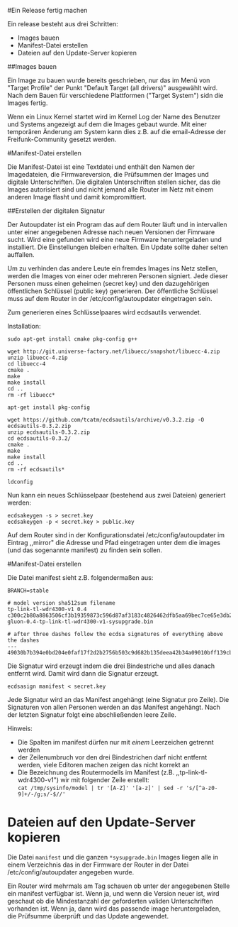 #Ein Release fertig machen

Ein release besteht aus drei Schritten:
 * Images bauen
 * Manifest-Datei erstellen
 * Dateien auf den Update-Server kopieren

##Images bauen

Ein Image zu bauen wurde bereits geschrieben, nur das im Menü von "Target Profile" der Punkt "Default Target (all drivers)"
ausgewählt wird. Nach dem Bauen für verschiedene Plattformen ("Target System") sidn die Images fertig.

Wenn ein Linux Kernel startet wird im Kernel Log der Name des Benutzer und Systems angezeigt auf dem die Images
gebaut wurde. Mit einer temporären Änderung am System kann dies z.B. auf die email-Adresse der Freifunk-Community gesetzt werden.

#Manifest-Datei erstellen

Die Manifest-Datei ist eine Textdatei und enthält den Namen der Imagedateien, die Firmwareversion, die Prüfsummen der Images
und digitale Unterschriften. Die digitalen Unterschriften stellen sicher, das die Images autorisiert sind und nicht jemand
alle Router im Netz mit einem anderen Image flasht und damit kompromittiert.

##Erstellen der digitalen Signatur

Der Autoupdater ist ein Program das auf dem Router läuft und in intervallen unter einer angegebenen Adresse nach neuen Versionen der Fimrware sucht.
Wird eine gefunden wird eine neue Firmware heruntergeladen und installiert. Die Einstellungen bleiben erhalten. Ein Update sollte daher selten auffallen.

Um zu verhinden das andere Leute ein fremdes Images ins Netz stellen, werden die Images von einer oder mehreren Personen signiert.
Jede dieser Personen muss einen geheimen (secret key) und den dazugehörigen öffentlichen Schlüssel (public key) generieren.
Der öffentliche Schlüssel muss auf dem Router in der /etc/config/autoupdater eingetragen sein.

Zum generieren eines Schlüsselpaares wird ecdsautils verwendet.

Installation:
```
sudo apt-get install cmake pkg-config g++

wget http://git.universe-factory.net/libuecc/snapshot/libuecc-4.zip
unzip libuecc-4.zip
cd libuecc-4
cmake .
make
make install
cd ..
rm -rf libuecc*

apt-get install pkg-config

wget https://github.com/tcatm/ecdsautils/archive/v0.3.2.zip -O ecdsautils-0.3.2.zip
unzip ecdsautils-0.3.2.zip
cd ecdsautils-0.3.2/
cmake .
make
make install
cd ..
rm -rf ecdsautils*

ldconfig
```

Nun kann ein neues Schlüsselpaar (bestehend aus zwei Dateien) generiert werden:
```
ecdsakeygen -s > secret.key
ecdsakeygen -p < secret.key > public.key
```

Auf dem Router sind in der Konfigurationsdatei /etc/config/autoupdater im Eintrag ,,mirror" die Adresse und Pfad eingetragen unter dem die images (und das sogenannte manifest) zu finden sein sollen.

#Manifest-Datei erstellen

Die Datei manifest sieht z.B. folgendermaßen aus:

```
BRANCH=stable

# model version sha512sum filename
tp-link-tl-wdr4300-v1 0.4 c300c2b80a8863506cf3b19359873c596d87af3183c4826462dfb5aa69bec7ce65e3db23a9f6f779fd0f3cc50db5d57070c2b62942abf4fb0e08ae4cb48191a0 gluon-0.4-tp-link-tl-wdr4300-v1-sysupgrade.bin

# after three dashes follow the ecdsa signatures of everything above the dashes
---
49030b7b394e0bd204e0faf17f2d2b2756b503c9d682b135deea42b34a09010bff139cbf7513be3f9f8aae126b7f6ff3a7bfe862a798eae9b005d75abbba770a
```
Die Signatur wird erzeugt indem die drei Bindestriche und alles danach entfernt wird. Damit wird dann die Signatur erzeugt.

```
ecdsasign manifest < secret.key
```

Jede Signatur wird an das Manifest angehängt (eine Signatur pro Zeile).
Die Signaturen von allen Personen werden an das Manifest angehängt.
Nach der letzten Signatur folgt eine abschließenden leere Zeile.

Hinweis:
 * Die Spalten im manifest dürfen nur mit *einem* Leerzeichen getrennt werden
 * der Zeilenumbruch vor den drei Bindestrichen darf nicht entfernt werden, viele Editoren machen zeigen das nicht korrekt an
 * Die Bezeichnung des Routermodells im Manifest (z.B. ,,tp-link-tl-wdr4300-v1") wir mit folgender Zeile erstellt:  
   ```cat /tmp/sysinfo/model | tr '[A-Z]' '[a-z]' | sed -r 's/[^a-z0-9]+/-/g;s/-$//'```

# Dateien auf den Update-Server kopieren

Die Datei `manifest` und die ganzen `*sysupgrade.bin` Images liegen alle in einem Verzeichnis
das in der Firmware der Router in der Datei /etc/config/autoupdater angegeben wurde.

Ein Router wird mehrmals am Tag schauen ob unter der angegebenen Stelle ein manifest
verfügbar ist. Wenn ja, und wenn die Version neuer ist, wird geschaut ob die Mindestanzahl
der geforderten validen Unterschriften vorhanden ist. Wenn ja, dann wird das passende image heruntergeladen,
die Prüfsumme überprüft und das Update angewendet.
